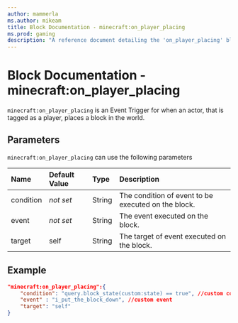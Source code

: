 ```yaml
---
author: mammerla
ms.author: mikeam
title: Block Documentation - minecraft:on_player_placing
ms.prod: gaming
description: "A reference document detailing the 'on_player_placing' block trigger"
---
```


# Block Documentation - minecraft:on_player_placing

`minecraft:on_player_placing` is an Event Trigger for when an actor, that is tagged as a player, places a block in the world.

## Parameters

`minecraft:on_player_placing` can use the following parameters

|Name |Default Value  |Type  |Description  |
|:----------|:----------|:----------|:----------|
|condition|*not set* | String|  The condition of event to be executed on the block. |
|event|*not set* | String|  The event executed on the block. |
| target| self| String| The target of event executed on the block. |

## Example

```json
"minecraft:on_player_placing":{
    "condition": "query.block_state(custom:state) == true", //custom condition
    "event" : "i_put_the_block_down", //custom event
    "target": "self"
}
```
